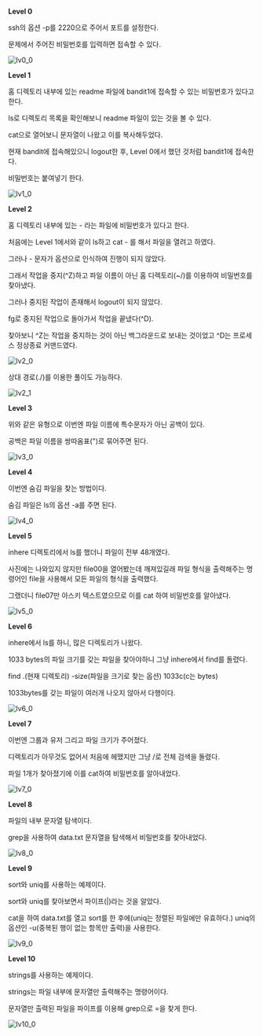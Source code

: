 **Level 0**

ssh의 옵션 -p를 2220으로 주어서 포트를 설정한다.

문제에서 주어진 비밀번호를 입력하면 접속할 수 있다.

![lv0_0](image/lv0_0.png)



**Level 1**

홈 디렉토리 내부에 있는 readme 파일에 bandit1에 접속할 수 있는 비밀번호가 있다고 한다.

ls로 디렉토리 목록을 확인해보니 readme 파일이 있는 것을 볼 수 있다.

cat으로 열어보니 문자열이 나왔고 이를 복사해두었다.

현재 bandit에 접속해있으니 logout한 후, Level 0에서 했던 것처럼 bandit1에 접속한다.

비밀번호는 붙여넣기 한다.

![lv1_0](image/lv1_0.png)



**Level 2**

홈 디렉토리 내부에 있는 - 라는 파일에 비밀번호가 있다고 한다.

처음에는 Level 1에서와 같이 ls하고 cat - 를 해서 파일을 열려고 하였다.

그러나 - 문자가 옵션으로 인식하여 진행이 되지 않았다.

그래서 작업을 중지(^Z)하고 파일 이름이 아닌 홈 디렉토리(~/)를 이용하여 비밀번호를 찾아냈다.

그러나 중지된 작업이 존재해서 logout이 되지 않았다.

fg로 중지된 작업으로 돌아가서 작업을 끝냈다(^D).

찾아보니 ^Z는 작업을 중지하는 것이 아닌 백그라운드로 보내는 것이었고 ^D는 프로세스 정상종료 커맨드였다.

![lv2_0](image/lv2_0.png)

상대 경로(./)를 이용한 풀이도 가능하다.

![lv2_1](image/lv2_1.png)



**Level 3**

위와 같은 유형으로 이번엔 파일 이름에 특수문자가 아닌 공백이 있다.

공백은 파일 이름을 쌍따옴표(")로 묶어주면 된다.

![lv3_0](image/lv3_0.png)



**Level 4**

이번엔 숨김 파일을 찾는 방법이다.

숨김 파일은 ls의 옵션 -a를 주면 된다.

![lv4_0](image/lv4_0.png)



**Level 5**

inhere 디렉토리에서 ls를 했더니 파일이 전부 48개였다.

사진에는 나와있지 않지만 file00을 열어봤는데 깨져있길래 파일 형식을 출력해주는 명령어인 file을 사용해서 모든 파일의 형식을 출력했다.

그랬더니 file07만 아스키 텍스트였으므로 이를 cat 하여 비밀번호를 알아냈다.

![lv5_0](image/lv5_0.png)



**Level 6**

inhere에서 ls를 하니, 많은 디렉토리가 나왔다.

1033 bytes의 파일 크기를 갖는 파일을 찾아야하니 그냥 inhere에서 find를 돌렸다.

find .(현재 디렉토리) -size(파일을 크기로 찾는 옵션) 1033c(c는 bytes)

1033bytes를 갖는 파일이 여러개 나오지 않아서 다행이다.

![lv6_0](image/lv6_0.png)



**Level 7**

이번엔 그룹과 유저 그리고 파일 크기가 주어졌다.

디렉토리가 아무것도 없어서 처음에 헤맸지만 그냥 /로 전체 검색을 돌렸다.

파일 1개가 찾아졌기에 이를 cat하여 비밀번호를 알아내었다.

![lv7_0](image/lv7_0.png)



**Level 8**

파일의 내부 문자열 탐색이다.

grep을 사용하여 data.txt 문자열을 탐색해서 비밀번호를 찾아내었다.

![lv8_0](image/lv8_0.png)



**Level 9**

sort와 uniq를 사용하는 예제이다.

sort와 uniq를 찾아보면서 파이프(|)라는 것을 알았다.

cat을 하여 data.txt를 열고 sort를 한 후에(uniq는 정렬된 파일에만 유효하다.) uniq의 옵션인 -u(중복된 행이 없는 항목만 출력)을 사용한다.

![lv9_0](image/lv9_0.png)



**Level 10**

strings를 사용하는 예제이다.

strings는 파일 내부에 문자열만 출력해주는 명령어이다.

문자열만 출력된 파일을 파이프를 이용해 grep으로 =을 찾게 한다.

![lv10_0](image/lv10_0.png)